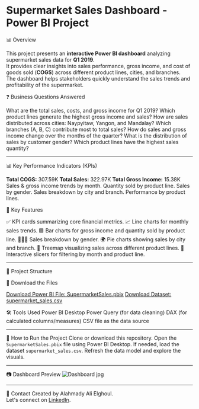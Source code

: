 # Supermarket Sales Dashboard - Power BI Project

📊 Overview

This project presents an **interactive Power BI dashboard** analyzing supermarket sales data for **Q1 2019**.  
It provides clear insights into sales performance, gross income, and cost of goods sold (**COGS**) across different product lines, cities, and branches.  
The dashboard helps stakeholders quickly understand the sales trends and profitability of the supermarket.


❓ Business Questions Answered

  What are the total sales, costs, and gross income for Q1 2019?
  Which product lines generate the highest gross income and sales?
  How are sales distributed across cities: Naypyitaw, Yangon, and Mandalay?
  Which branches (A, B, C) contribute most to total sales?
  How do sales and gross income change over the months of the quarter?
  What is the distribution of sales by customer gender?
  Which product lines have the highest sales quantity?

---

📊 Key Performance Indicators (KPIs)

**Total COGS:** 307.59K
**Total Sales:** 322.97K
**Total Gross Income:** 15.38K
  Sales & gross income trends by month.
  Quantity sold by product line.
  Sales by gender.
  Sales breakdown by city and branch.
  Performance by product lines.

🔑 Key Features

✅ KPI cards summarizing core financial metrics.
📈 Line charts for monthly sales trends.
🟪 Bar charts for gross income and quantity sold by product line.
🧑‍🤝‍🧑 Sales breakdown by gender.
🌍 Pie charts showing sales by city and branch.
🌳 Treemap visualizing sales across different product lines.
🔄 Interactive slicers for filtering by month and product line.

---

📂 Project Structure

🔗 Download the Files

[Download Power BI File: SupermarketSales.pbix](https://github.com/alahmady/Supermarket-Sales-Dashboard---Power-BI-Project/blob/main/SupermarketSales.pbix)
[Download Dataset: supermarket_sales.csv](https://github.com/alahmady/Supermarket-Sales-Dashboard---Power-BI-Project/blob/main/supermarket_sales.csv)



🛠️ Tools Used
  Power BI Desktop
  Power Query (for data cleaning)
  DAX (for calculated columns/measures)
  CSV file as the data source

---

🚀 How to Run the Project
     Clone or download this repository.
     Open the `SupermarketSales.pbix` file using Power BI Desktop.
     If needed, load the dataset `supermarket_sales.csv`.
     Refresh the data model and explore the visuals.

---

📷 Dashboard Preview
     ![Dashboard jpg](https://github.com/user-attachments/assets/30f0f804-c391-4c59-adcf-e916b3989451)

---

🤝 Contact
     Created by Alahmady Ali Elghoul.  
     Let's connect on [LinkedIn]([https://linkedin.com](https://www.linkedin.com/in/al-ahmady-ali-479a941a8)). 
  
